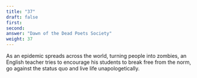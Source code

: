 ```yaml
---
title: "37"
draft: false
first: 
second:
answer: "Dawn of the Dead Poets Society"
weight: 37
---
```

As an epidemic spreads across the world, turning people into zombies, an English teacher tries to encourage his students to break free from the norm, go against the status quo and live life unapologetically.
